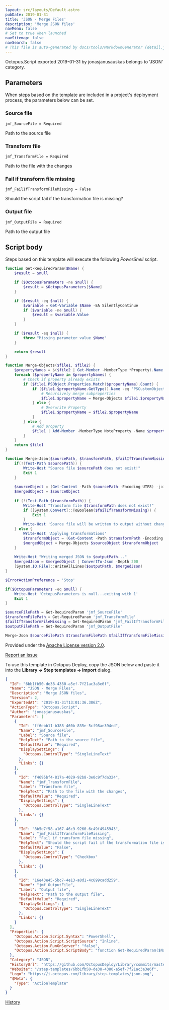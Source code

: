 ```yaml
---
layout: src/layouts/Default.astro
pubDate: 2019-01-31
title: 'JSON - Merge Files'
description: 'Merge JSON files'
navMenu: false
# Set to true when launched
navSitemap: false
navSearch: false
# This file is auto-generated by docs/tools/MarkdownGenerator (detail.js)
---
```


Octopus.Script exported 2019-01-31 by jonasjanusauskas belongs to 'JSON' category.

## Parameters

When steps based on the template are included in a project's deployment process, the parameters below can be set.


<div class="param">

### Source file

`jmf_SourceFile = Required`

Path to the source file

</div>
        
<div class="param">

### Transform file

`jmf_TransformFile = Required`

Path to the file with the changes

</div>
        
<div class="param">

### Fail if transform file missing

`jmf_FailIfTransformFileMissing = False`

Should the script fail if the transformation file is missing?

</div>
        
<div class="param">

### Output file

`jmf_OutputFile = Required`

Path to the output file

</div>
        

## Script body

Steps based on this template will execute the following *PowerShell* script.

```powershell
function Get-RequiredParam($Name) {
    $result = $null

    if ($OctopusParameters -ne $null) {
        $result = $OctopusParameters[$Name]
    }

    if ($result -eq $null) {
        $variable = Get-Variable $Name -EA SilentlyContinue    
        if ($variable -ne $null) {
            $result = $variable.Value
        }
    }

    if ($result -eq $null) {
		throw "Missing parameter value $Name"
    }

    return $result
}

function Merge-Objects($file1, $file2) {
    $propertyNames = $($file2 | Get-Member -MemberType *Property).Name
    foreach ($propertyName in $propertyNames) {
		# Check if property already exists
        if ($file1.PSObject.Properties.Match($propertyName).Count) {
            if ($file1.$propertyName.GetType().Name -eq 'PSCustomObject') {
				# Recursively merge subproperties
                $file1.$propertyName = Merge-Objects $file1.$propertyName $file2.$propertyName
            } else {
				# Overwrite Property
                $file1.$propertyName = $file2.$propertyName
            }
        } else {
			# Add property
            $file1 | Add-Member -MemberType NoteProperty -Name $propertyName -Value $file2.$propertyName
        }
    }
    return $file1
}

function Merge-Json($sourcePath, $transformPath, $failIfTransformMissing, $outputPath) {
	if(!(Test-Path $sourcePath)) {
		Write-Host "Source file $sourcePath does not exist!"
		Exit 1
	}
	
	$sourceObject = (Get-Content -Path $sourcePath -Encoding UTF8) -join "`n" | ConvertFrom-Json
	$mergedObject = $sourceObject
	
	if (!(Test-Path $transformPath)) {
		Write-Host "Transform file $transformPath does not exist!"
		if ([System.Convert]::ToBoolean($failIfTransformMissing)) {
			Exit 1
		}
		Write-Host 'Source file will be written to output without changes'
	} else {
		Write-Host 'Applying transformations'
		$transformObject = (Get-Content -Path $transformPath -Encoding UTF8) -join "`n" | ConvertFrom-Json
		$mergedObject = Merge-Objects $sourceObject $transformObject
	}
	
	Write-Host "Writing merged JSON to $outputPath..."
	$mergedJson = $mergedObject | ConvertTo-Json -Depth 200
	[System.IO.File]::WriteAllLines($outputPath, $mergedJson)
}

$ErrorActionPreference = 'Stop'

if($OctopusParameters -eq $null) {
    Write-Host 'OctopusParameters is null...exiting with 1'
    Exit 1    
}

$sourceFilePath = Get-RequiredParam 'jmf_SourceFile'
$transformFilePath = Get-RequiredParam 'jmf_TransformFile'
$failIfTransformFileMissing = Get-RequiredParam 'jmf_FailIfTransformFileMissing'
$outputFilePath = Get-RequiredParam 'jmf_OutputFile'

Merge-Json $sourceFilePath $transformFilePath $failIfTransformFileMissing $outputFilePath
```

Provided under the [Apache License version 2.0](https://github.com/OctopusDeploy/Library/blob/master/LICENSE.txt).

[Report an issue](https://github.com/OctopusDeploy/Library/issues/new?assignees=&labels=&projects=&template=bug-report.yml&title=Issue%20with%20JSON%20-%20Merge%20Files&step-template=JSON%20-%20Merge%20Files)

<div class="get-json">

To use this template in Octopus Deploy, copy the JSON below and paste it into the **Library → Step templates → Import** dialog.

```json
{
  "Id": "6bb1fb50-de38-4380-a5ef-7f21ac3a3e6f",
  "Name": "JSON - Merge Files",
  "Description": "Merge JSON files",
  "Version": 2,
  "ExportedAt": "2019-01-31T13:01:36.386Z",
  "ActionType": "Octopus.Script",
  "Author": "jonasjanusauskas",
  "Parameters": [
    {
      "Id": "ff6ebb11-b388-460b-835e-5cf98ae394ed",
      "Name": "jmf_SourceFile",
      "Label": "Source file",
      "HelpText": "Path to the source file",
      "DefaultValue": "Required",
      "DisplaySettings": {
        "Octopus.ControlType": "SingleLineText"
      },
      "Links": {}
    },
    {
      "Id": "f4695bf4-817a-4029-92b8-3e0c9f7da324",
      "Name": "jmf_TransformFile",
      "Label": "Transform file",
      "HelpText": "Path to the file with the changes",
      "DefaultValue": "Required",
      "DisplaySettings": {
        "Octopus.ControlType": "SingleLineText"
      },
      "Links": {}
    },
    {
      "Id": "8b5e7f58-a167-46c9-9260-6c49f4945943",
      "Name": "jmf_FailIfTransformFileMissing",
      "Label": "Fail if transform file missing",
      "HelpText": "Should the script fail if the transformation file is missing?",
      "DefaultValue": "False",
      "DisplaySettings": {
        "Octopus.ControlType": "Checkbox"
      },
      "Links": {}
    },
    {
      "Id": "16e43e45-5bc7-4e13-a0d1-4c699cadd259",
      "Name": "jmf_OutputFile",
      "Label": "Output file",
      "HelpText": "Path to the output file",
      "DefaultValue": "Required",
      "DisplaySettings": {
        "Octopus.ControlType": "SingleLineText"
      },
      "Links": {}
    }
  ],
  "Properties": {
    "Octopus.Action.Script.Syntax": "PowerShell",
    "Octopus.Action.Script.ScriptSource": "Inline",
    "Octopus.Action.RunOnServer": "false",
    "Octopus.Action.Script.ScriptBody": "function Get-RequiredParam($Name) {\n    $result = $null\n\n    if ($OctopusParameters -ne $null) {\n        $result = $OctopusParameters[$Name]\n    }\n\n    if ($result -eq $null) {\n        $variable = Get-Variable $Name -EA SilentlyContinue    \n        if ($variable -ne $null) {\n            $result = $variable.Value\n        }\n    }\n\n    if ($result -eq $null) {\n\t\tthrow \"Missing parameter value $Name\"\n    }\n\n    return $result\n}\n\nfunction Merge-Objects($file1, $file2) {\n    $propertyNames = $($file2 | Get-Member -MemberType *Property).Name\n    foreach ($propertyName in $propertyNames) {\n\t\t# Check if property already exists\n        if ($file1.PSObject.Properties.Match($propertyName).Count) {\n            if ($file1.$propertyName.GetType().Name -eq 'PSCustomObject') {\n\t\t\t\t# Recursively merge subproperties\n                $file1.$propertyName = Merge-Objects $file1.$propertyName $file2.$propertyName\n            } else {\n\t\t\t\t# Overwrite Property\n                $file1.$propertyName = $file2.$propertyName\n            }\n        } else {\n\t\t\t# Add property\n            $file1 | Add-Member -MemberType NoteProperty -Name $propertyName -Value $file2.$propertyName\n        }\n    }\n    return $file1\n}\n\nfunction Merge-Json($sourcePath, $transformPath, $failIfTransformMissing, $outputPath) {\n\tif(!(Test-Path $sourcePath)) {\n\t\tWrite-Host \"Source file $sourcePath does not exist!\"\n\t\tExit 1\n\t}\n\t\n\t$sourceObject = (Get-Content -Path $sourcePath -Encoding UTF8) -join \"`n\" | ConvertFrom-Json\n\t$mergedObject = $sourceObject\n\t\n\tif (!(Test-Path $transformPath)) {\n\t\tWrite-Host \"Transform file $transformPath does not exist!\"\n\t\tif ([System.Convert]::ToBoolean($failIfTransformMissing)) {\n\t\t\tExit 1\n\t\t}\n\t\tWrite-Host 'Source file will be written to output without changes'\n\t} else {\n\t\tWrite-Host 'Applying transformations'\n\t\t$transformObject = (Get-Content -Path $transformPath -Encoding UTF8) -join \"`n\" | ConvertFrom-Json\n\t\t$mergedObject = Merge-Objects $sourceObject $transformObject\n\t}\n\t\n\tWrite-Host \"Writing merged JSON to $outputPath...\"\n\t$mergedJson = $mergedObject | ConvertTo-Json -Depth 200\n\t[System.IO.File]::WriteAllLines($outputPath, $mergedJson)\n}\n\n$ErrorActionPreference = 'Stop'\n\nif($OctopusParameters -eq $null) {\n    Write-Host 'OctopusParameters is null...exiting with 1'\n    Exit 1    \n}\n\n$sourceFilePath = Get-RequiredParam 'jmf_SourceFile'\n$transformFilePath = Get-RequiredParam 'jmf_TransformFile'\n$failIfTransformFileMissing = Get-RequiredParam 'jmf_FailIfTransformFileMissing'\n$outputFilePath = Get-RequiredParam 'jmf_OutputFile'\n\nMerge-Json $sourceFilePath $transformFilePath $failIfTransformFileMissing $outputFilePath"
  },
  "Category": "JSON",
  "HistoryUrl": "https://github.com/OctopusDeploy/Library/commits/master/step-templates//opt/buildagent/work/75443764cd38076d/step-templates/json-merge.json",
  "Website": "/step-templates/6bb1fb50-de38-4380-a5ef-7f21ac3a3e6f",
  "Logo": "https://i.octopus.com/library/step-templates/json.png",
  "$Meta": {
    "Type": "ActionTemplate"
  }
}
```

[History](https://github.com/OctopusDeploy/Library/commits/master/step-templates/https://github.com/OctopusDeploy/Library/commits/master/step-templates//opt/buildagent/work/75443764cd38076d/step-templates/json-merge.json)

</div>
